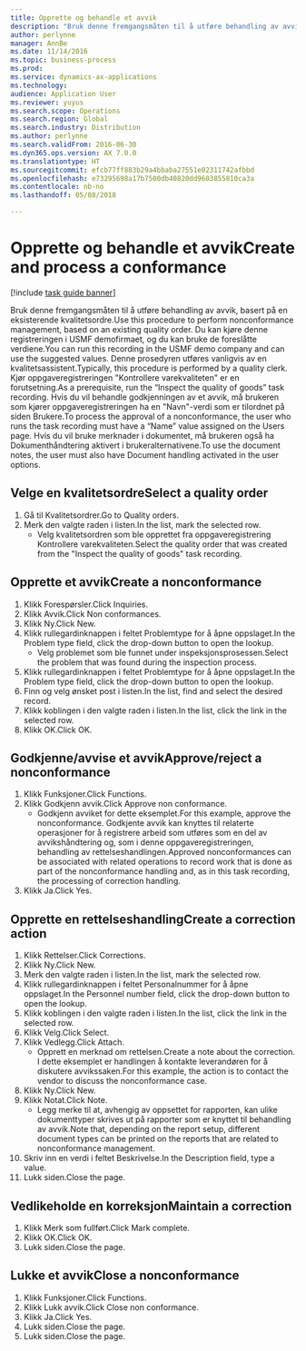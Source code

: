 ```yaml
---
title: Opprette og behandle et avvik
description: "Bruk denne fremgangsmåten til å utføre behandling av avvik, basert på en eksisterende kvalitetsordre."
author: perlynne
manager: AnnBe
ms.date: 11/14/2016
ms.topic: business-process
ms.prod: 
ms.service: dynamics-ax-applications
ms.technology: 
audience: Application User
ms.reviewer: yuyus
ms.search.scope: Operations
ms.search.region: Global
ms.search.industry: Distribution
ms.author: perlynne
ms.search.validFrom: 2016-06-30
ms.dyn365.ops.version: AX 7.0.0
ms.translationtype: HT
ms.sourcegitcommit: efcb77ff883b29a4bbaba27551e02311742afbbd
ms.openlocfilehash: e73295698a17b7500db40820dd9603855810ca3a
ms.contentlocale: nb-no
ms.lasthandoff: 05/08/2018

---
```

# <a name="create-and-process-a-conformance"></a><span data-ttu-id="65d6d-103">Opprette og behandle et avvik</span><span class="sxs-lookup"><span data-stu-id="65d6d-103">Create and process a conformance</span></span>

[!include [task guide banner](../../includes/task-guide-banner.md)]

<span data-ttu-id="65d6d-104">Bruk denne fremgangsmåten til å utføre behandling av avvik, basert på en eksisterende kvalitetsordre.</span><span class="sxs-lookup"><span data-stu-id="65d6d-104">Use this procedure to perform nonconformance management, based on an existing quality order.</span></span> <span data-ttu-id="65d6d-105">Du kan kjøre denne registreringen i USMF demofirmaet, og du kan bruke de foreslåtte verdiene.</span><span class="sxs-lookup"><span data-stu-id="65d6d-105">You can run this recording in the USMF demo company and can use the suggested values.</span></span> <span data-ttu-id="65d6d-106">Denne prosedyren utføres vanligvis av en kvalitetsassistent.</span><span class="sxs-lookup"><span data-stu-id="65d6d-106">Typically, this procedure is performed by a quality clerk.</span></span>  <span data-ttu-id="65d6d-107">Kjør oppgaveregistreringen "Kontrollere varekvaliteten" er en forutsetning.</span><span class="sxs-lookup"><span data-stu-id="65d6d-107">As a prerequisite, run the “Inspect the quality of goods” task recording.</span></span> <span data-ttu-id="65d6d-108">Hvis du vil behandle godkjenningen av et avvik, må brukeren som kjører oppgaveregistreringen ha en "Navn"-verdi som er tilordnet på siden Brukere.</span><span class="sxs-lookup"><span data-stu-id="65d6d-108">To process the approval of a nonconformance, the user who runs the task recording must have a “Name” value assigned on the Users page.</span></span> <span data-ttu-id="65d6d-109">Hvis du vil bruke merknader i dokumentet, må brukeren også ha Dokumenthåndtering aktivert i brukeralternativene.</span><span class="sxs-lookup"><span data-stu-id="65d6d-109">To use the document notes, the user must also have Document handling activated in the user options.</span></span>


## <a name="select-a-quality-order"></a><span data-ttu-id="65d6d-110">Velge en kvalitetsordre</span><span class="sxs-lookup"><span data-stu-id="65d6d-110">Select a quality order</span></span>
1. <span data-ttu-id="65d6d-111">Gå til Kvalitetsordrer.</span><span class="sxs-lookup"><span data-stu-id="65d6d-111">Go to Quality orders.</span></span>
2. <span data-ttu-id="65d6d-112">Merk den valgte raden i listen.</span><span class="sxs-lookup"><span data-stu-id="65d6d-112">In the list, mark the selected row.</span></span>
    * <span data-ttu-id="65d6d-113">Velg kvalitetsordren som ble opprettet fra oppgaveregistrering Kontrollere varekvaliteten.</span><span class="sxs-lookup"><span data-stu-id="65d6d-113">Select the quality order that was created from the "Inspect the quality of goods" task recording.</span></span>  

## <a name="create-a-nonconformance"></a><span data-ttu-id="65d6d-114">Opprette et avvik</span><span class="sxs-lookup"><span data-stu-id="65d6d-114">Create a nonconformance</span></span>
1. <span data-ttu-id="65d6d-115">Klikk Forespørsler.</span><span class="sxs-lookup"><span data-stu-id="65d6d-115">Click Inquiries.</span></span>
2. <span data-ttu-id="65d6d-116">Klikk Avvik.</span><span class="sxs-lookup"><span data-stu-id="65d6d-116">Click Non conformances.</span></span>
3. <span data-ttu-id="65d6d-117">Klikk Ny.</span><span class="sxs-lookup"><span data-stu-id="65d6d-117">Click New.</span></span>
4. <span data-ttu-id="65d6d-118">Klikk rullegardinknappen i feltet Problemtype for å åpne oppslaget.</span><span class="sxs-lookup"><span data-stu-id="65d6d-118">In the Problem type field, click the drop-down button to open the lookup.</span></span>
    * <span data-ttu-id="65d6d-119">Velg problemet som ble funnet under inspeksjonsprosessen.</span><span class="sxs-lookup"><span data-stu-id="65d6d-119">Select the problem that was found during the inspection process.</span></span>  
5. <span data-ttu-id="65d6d-120">Klikk rullegardinknappen i feltet Problemtype for å åpne oppslaget.</span><span class="sxs-lookup"><span data-stu-id="65d6d-120">In the Problem type field, click the drop-down button to open the lookup.</span></span>
6. <span data-ttu-id="65d6d-121">Finn og velg ønsket post i listen.</span><span class="sxs-lookup"><span data-stu-id="65d6d-121">In the list, find and select the desired record.</span></span>
7. <span data-ttu-id="65d6d-122">Klikk koblingen i den valgte raden i listen.</span><span class="sxs-lookup"><span data-stu-id="65d6d-122">In the list, click the link in the selected row.</span></span>
8. <span data-ttu-id="65d6d-123">Klikk OK.</span><span class="sxs-lookup"><span data-stu-id="65d6d-123">Click OK.</span></span>

## <a name="approvereject-a-nonconformance"></a><span data-ttu-id="65d6d-124">Godkjenne/avvise et avvik</span><span class="sxs-lookup"><span data-stu-id="65d6d-124">Approve/reject a nonconformance</span></span>
1. <span data-ttu-id="65d6d-125">Klikk Funksjoner.</span><span class="sxs-lookup"><span data-stu-id="65d6d-125">Click Functions.</span></span>
2. <span data-ttu-id="65d6d-126">Klikk Godkjenn avvik.</span><span class="sxs-lookup"><span data-stu-id="65d6d-126">Click Approve non conformance.</span></span>
    * <span data-ttu-id="65d6d-127">Godkjenn avviket for dette eksemplet.</span><span class="sxs-lookup"><span data-stu-id="65d6d-127">For this example, approve the nonconformance.</span></span> <span data-ttu-id="65d6d-128">Godkjente avvik kan knyttes til relaterte operasjoner for å registrere arbeid som utføres som en del av avvikshåndtering og, som i denne oppgaveregistreringen, behandling av rettelseshandlingen.</span><span class="sxs-lookup"><span data-stu-id="65d6d-128">Approved nonconformances can be associated with related operations to record work that is done as part of the nonconformance handling and, as in this task recording, the processing of correction handling.</span></span>  
3. <span data-ttu-id="65d6d-129">Klikk Ja.</span><span class="sxs-lookup"><span data-stu-id="65d6d-129">Click Yes.</span></span>

## <a name="create-a-correction-action"></a><span data-ttu-id="65d6d-130">Opprette en rettelseshandling</span><span class="sxs-lookup"><span data-stu-id="65d6d-130">Create a correction action</span></span>
1. <span data-ttu-id="65d6d-131">Klikk Rettelser.</span><span class="sxs-lookup"><span data-stu-id="65d6d-131">Click Corrections.</span></span>
2. <span data-ttu-id="65d6d-132">Klikk Ny.</span><span class="sxs-lookup"><span data-stu-id="65d6d-132">Click New.</span></span>
3. <span data-ttu-id="65d6d-133">Merk den valgte raden i listen.</span><span class="sxs-lookup"><span data-stu-id="65d6d-133">In the list, mark the selected row.</span></span>
4. <span data-ttu-id="65d6d-134">Klikk rullegardinknappen i feltet Personalnummer for å åpne oppslaget.</span><span class="sxs-lookup"><span data-stu-id="65d6d-134">In the Personnel number field, click the drop-down button to open the lookup.</span></span>
5. <span data-ttu-id="65d6d-135">Klikk koblingen i den valgte raden i listen.</span><span class="sxs-lookup"><span data-stu-id="65d6d-135">In the list, click the link in the selected row.</span></span>
6. <span data-ttu-id="65d6d-136">Klikk Velg.</span><span class="sxs-lookup"><span data-stu-id="65d6d-136">Click Select.</span></span>
7. <span data-ttu-id="65d6d-137">Klikk Vedlegg.</span><span class="sxs-lookup"><span data-stu-id="65d6d-137">Click Attach.</span></span>
    * <span data-ttu-id="65d6d-138">Opprett en merknad om rettelsen.</span><span class="sxs-lookup"><span data-stu-id="65d6d-138">Create a note about the correction.</span></span> <span data-ttu-id="65d6d-139">I dette eksemplet er handlingen å kontakte leverandøren for å diskutere avvikssaken.</span><span class="sxs-lookup"><span data-stu-id="65d6d-139">For this example, the action is to contact the vendor to discuss the nonconformance case.</span></span>  
8. <span data-ttu-id="65d6d-140">Klikk Ny.</span><span class="sxs-lookup"><span data-stu-id="65d6d-140">Click New.</span></span>
9. <span data-ttu-id="65d6d-141">Klikk Notat.</span><span class="sxs-lookup"><span data-stu-id="65d6d-141">Click Note.</span></span>
    * <span data-ttu-id="65d6d-142">Legg merke til at, avhengig av oppsettet for rapporten, kan ulike dokumenttyper skrives ut på rapporter som er knyttet til behandling av avvik.</span><span class="sxs-lookup"><span data-stu-id="65d6d-142">Note that, depending on the report setup, different document types can be printed on the reports that are related to nonconformance management.</span></span>  
10. <span data-ttu-id="65d6d-143">Skriv inn en verdi i feltet Beskrivelse.</span><span class="sxs-lookup"><span data-stu-id="65d6d-143">In the Description field, type a value.</span></span>
11. <span data-ttu-id="65d6d-144">Lukk siden.</span><span class="sxs-lookup"><span data-stu-id="65d6d-144">Close the page.</span></span>

## <a name="maintain-a-correction"></a><span data-ttu-id="65d6d-145">Vedlikeholde en korreksjon</span><span class="sxs-lookup"><span data-stu-id="65d6d-145">Maintain a correction</span></span>
1. <span data-ttu-id="65d6d-146">Klikk Merk som fullført.</span><span class="sxs-lookup"><span data-stu-id="65d6d-146">Click Mark complete.</span></span>
2. <span data-ttu-id="65d6d-147">Klikk OK.</span><span class="sxs-lookup"><span data-stu-id="65d6d-147">Click OK.</span></span>
3. <span data-ttu-id="65d6d-148">Lukk siden.</span><span class="sxs-lookup"><span data-stu-id="65d6d-148">Close the page.</span></span>

## <a name="close-a-nonconformance"></a><span data-ttu-id="65d6d-149">Lukke et avvik</span><span class="sxs-lookup"><span data-stu-id="65d6d-149">Close a nonconformance</span></span>
1. <span data-ttu-id="65d6d-150">Klikk Funksjoner.</span><span class="sxs-lookup"><span data-stu-id="65d6d-150">Click Functions.</span></span>
2. <span data-ttu-id="65d6d-151">Klikk Lukk avvik.</span><span class="sxs-lookup"><span data-stu-id="65d6d-151">Click Close non conformance.</span></span>
3. <span data-ttu-id="65d6d-152">Klikk Ja.</span><span class="sxs-lookup"><span data-stu-id="65d6d-152">Click Yes.</span></span>
4. <span data-ttu-id="65d6d-153">Lukk siden.</span><span class="sxs-lookup"><span data-stu-id="65d6d-153">Close the page.</span></span>
5. <span data-ttu-id="65d6d-154">Lukk siden.</span><span class="sxs-lookup"><span data-stu-id="65d6d-154">Close the page.</span></span>

